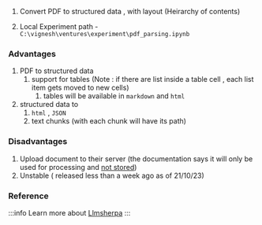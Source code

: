 1. Convert PDF to structured data , with layout (Heirarchy of contents)

2. Local Experiment path - `C:\vignesh\ventures\experiment\pdf_parsing.ipynb`

### Advantages

1. PDF to structured data
   1. support for tables (Note : if there are list inside a table cell , each
      list item gets moved to new cells)
      1. tables will be available in `markdown` and `html`
2. structured data to
   1. `html` , `JSON`
   2. text chunks (with each chunk will have its path)

### Disadvantages

1. Upload document to their server (the documentation says it will only be used
   for processing and
   [not stored](https://github.com/nlmatics/llmsherpa#:~:text=The%20server%20does%20not%20store%20your%20PDFs%20except%20for%20temporary%20storage%20during%20parsing))
2. Unstable ( released less than a week ago as of 21/10/23)

### Reference

:::info 
Learn more about [Llmsherpa](https://github.com/nlmatics/llmsherpa) 
:::
